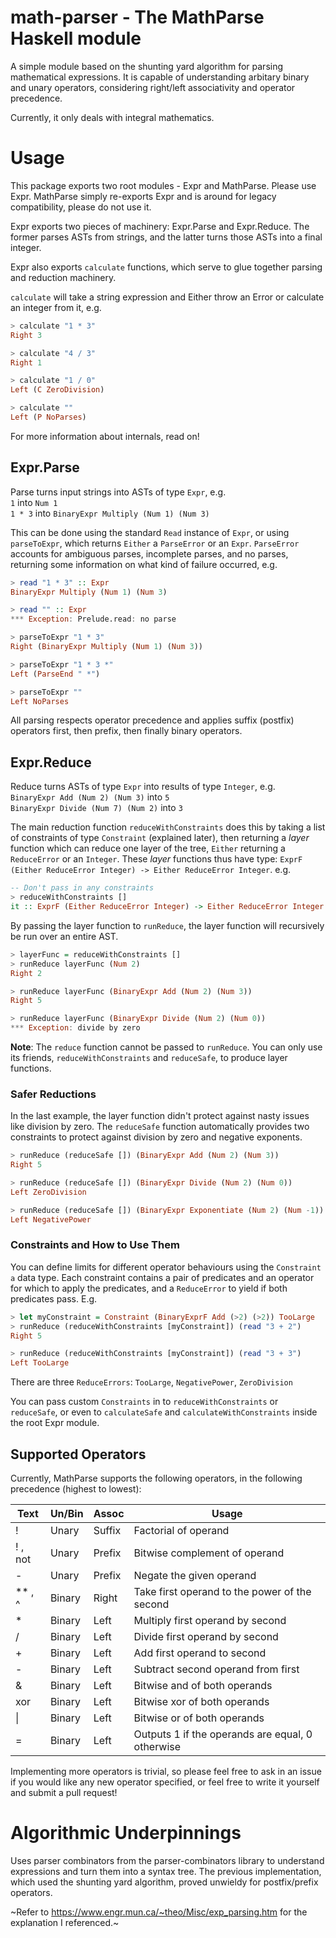 # math-parser - The MathParse Haskell module

A simple module based on the shunting yard algorithm for parsing mathematical
expressions. It is capable of understanding arbitary binary and unary
operators, considering right/left associativity and operator precedence.

Currently, it only deals with integral mathematics.

# Usage
This package exports two root modules - Expr and MathParse. Please use Expr.
MathParse simply re-exports Expr and is around for legacy compatibility, please
do not use it.

Expr exports two pieces of machinery: Expr.Parse and Expr.Reduce. The former
parses ASTs from strings, and the latter turns those ASTs into a final integer.

Expr also exports `calculate` functions, which serve to glue together parsing
and reduction machinery.

`calculate` will take a string expression and Either throw an Error or
calculate an integer from it, e.g.
```hs
> calculate "1 * 3"
Right 3

> calculate "4 / 3"
Right 1

> calculate "1 / 0"
Left (C ZeroDivision)

> calculate ""
Left (P NoParses)
```

For more information about internals, read on!

## Expr.Parse
Parse turns input strings into ASTs of type `Expr`, e.g.  
`1` into `Num 1`  
`1 * 3` into `BinaryExpr Multiply (Num 1) (Num 3)`  

This can be done using the standard `Read` instance of `Expr`, or using
`parseToExpr`, which returns `Either` a `ParseError` or an `Expr`. `ParseError`
accounts for ambiguous parses, incomplete parses, and no parses, returning some
information on what kind of failure occurred, e.g.  
```hs
> read "1 * 3" :: Expr
BinaryExpr Multiply (Num 1) (Num 3)

> read "" :: Expr
*** Exception: Prelude.read: no parse

> parseToExpr "1 * 3"
Right (BinaryExpr Multiply (Num 1) (Num 3))

> parseToExpr "1 * 3 *"
Left (ParseEnd " *")

> parseToExpr ""
Left NoParses
```

All parsing respects operator precedence and applies suffix (postfix) operators
first, then prefix, then finally binary operators.

## Expr.Reduce
Reduce turns ASTs of type `Expr` into results of type `Integer`, e.g.  
`BinaryExpr Add (Num 2) (Num 3)` into `5`  
`BinaryExpr Divide (Num 7) (Num 2)` into `3`

The main reduction function `reduceWithConstraints` does this by taking a list
of constraints of type `Constraint` (explained later), then returning a *layer*
function which can reduce one layer of the tree, `Either` returning a
`ReduceError` or an `Integer`.
These *layer* functions thus have type:
`ExprF (Either ReduceError Integer) -> Either ReduceError Integer`. e.g.  
```hs
-- Don't pass in any constraints
> reduceWithConstraints [] 
it :: ExprF (Either ReduceError Integer) -> Either ReduceError Integer
```

By passing the layer function to `runReduce`, the layer function will
recursively be run over an entire AST.
```hs
> layerFunc = reduceWithConstraints []
> runReduce layerFunc (Num 2)
Right 2

> runReduce layerFunc (BinaryExpr Add (Num 2) (Num 3))
Right 5

> runReduce layerFunc (BinaryExpr Divide (Num 2) (Num 0))
*** Exception: divide by zero
```

**Note**: The `reduce` function cannot be passed to `runReduce`. You can only
use its friends, `reduceWithConstraints` and `reduceSafe`, to produce layer
functions.

### Safer Reductions
In the last example, the layer function didn't protect against nasty issues like
division by zero. The `reduceSafe` function automatically provides two
constraints to protect against division by zero and negative exponents.
```hs
> runReduce (reduceSafe []) (BinaryExpr Add (Num 2) (Num 3))
Right 5

> runReduce (reduceSafe []) (BinaryExpr Divide (Num 2) (Num 0))
Left ZeroDivision

> runReduce (reduceSafe []) (BinaryExpr Exponentiate (Num 2) (Num -1))
Left NegativePower
```

### Constraints and How to Use Them
You can define limits for different operator behaviours using the 
`Constraint a` data type. Each constraint contains a pair of predicates and an
operator for which to apply the predicates, and a `ReduceError` to yield if both
predicates pass. E.g.  
```hs
> let myConstraint = Constraint (BinaryExprF Add (>2) (>2)) TooLarge
> runReduce (reduceWithConstraints [myConstraint]) (read "3 + 2")
Right 5

> runReduce (reduceWithConstraints [myConstraint]) (read "3 + 3")
Left TooLarge
```

There are three `ReduceErrors`: `TooLarge`, `NegativePower`, `ZeroDivision`

You can pass custom `Constraints` in to `reduceWithConstraints` or
`reduceSafe`, or even to `calculateSafe` and `calculateWithConstraints` inside
the root Expr module.

## Supported Operators
Currently, MathParse supports the following operators, in the following
precedence (highest to lowest):

| Text     | Un/Bin | Assoc  | Usage                                            |
|--------- |--------|--------|--------------------------------------------------|
|  !       | Unary  | Suffix | Factorial of operand                             |
|  ! , not | Unary  | Prefix | Bitwise complement of operand                    |
|  -       | Unary  | Prefix | Negate the given operand                         |
|  ** , ^  | Binary | Right  | Take first operand to the power of the second    |
|  *       | Binary | Left   | Multiply first operand by second                 |
|  /       | Binary | Left   | Divide first operand by second                   |
|  +       | Binary | Left   | Add first operand to second                      |
|  -       | Binary | Left   | Subtract second operand from first               |
|  &       | Binary | Left   | Bitwise and of both operands                     |
|  xor     | Binary | Left   | Bitwise xor of both operands                     |
| \|       | Binary | Left   | Bitwise or of both operands                      |
|  =       | Binary | Left   | Outputs 1 if the operands are equal, 0 otherwise |

Implementing more operators is trivial, so please feel free to ask in an issue
if you would like any new operator specified, or feel free to write it yourself
and submit a pull request!

# Algorithmic Underpinnings
Uses parser combinators from the parser-combinators library to understand
expressions and turn them into a syntax tree. The previous implementation,
which used the shunting yard algorithm, proved unwieldy for postfix/prefix
operators.

~Refer to https://www.engr.mun.ca/~theo/Misc/exp_parsing.htm for the explanation
I referenced.~
